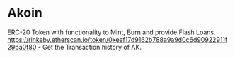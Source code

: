 # Akoin
ERC-20 Token with functionality to Mint, Burn and provide Flash Loans.
https://rinkeby.etherscan.io/token/0xeef17d9162b788a9a9d0c6d90922911f29ba0f80 - Get the Transaction history of AK.
